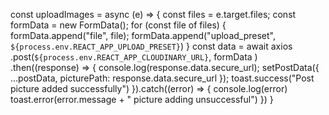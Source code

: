 const uploadImages = async (e) => {
    const files = e.target.files;
    const formData = new FormData();
    for (const file of files) {
        formData.append("file", file);
        formData.append("upload_preset", `${process.env.REACT_APP_UPLOAD_PRESET}`)
    }
    const data = await axios
        .post(`${process.env.REACT_APP_CLOUDINARY_URL}`,
            formData
        )
        .then((response) => {
            console.log(response.data.secure_url);
            setPostData({ ...postData, picturePath: response.data.secure_url });
            toast.success("Post picture added successfully")
        }).catch((error) => {
            console.log(error)
            toast.error(error.message + " picture adding unsuccessful")
        })
}






<!--- onclick we are sending the recieved link from cloudinary to the backend and storing the image as string format in the database. ---!>